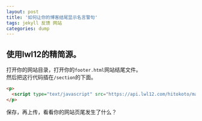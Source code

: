```yaml
---
layout: post
title: '如何让你的博客结尾显示名言警句'
tags: jekyll 反馈 网站
categories: dump
---
```


使用lwl12的精简源。
---

打开你的网站目录，打开你的`footer.html`网站结尾文件。  
然后把这行代码插在`/section`的下面。
```html
<p>
  <script type="text/javascript" src="https://api.lwl12.com/hitokoto/main/get?encode=js&charset=utf-8"></script><div id="lwlhitokoto"><script>lwlhitokoto()</script></div>
</p>
```
保存，再上传，看看你的网站页尾发生了什么？
